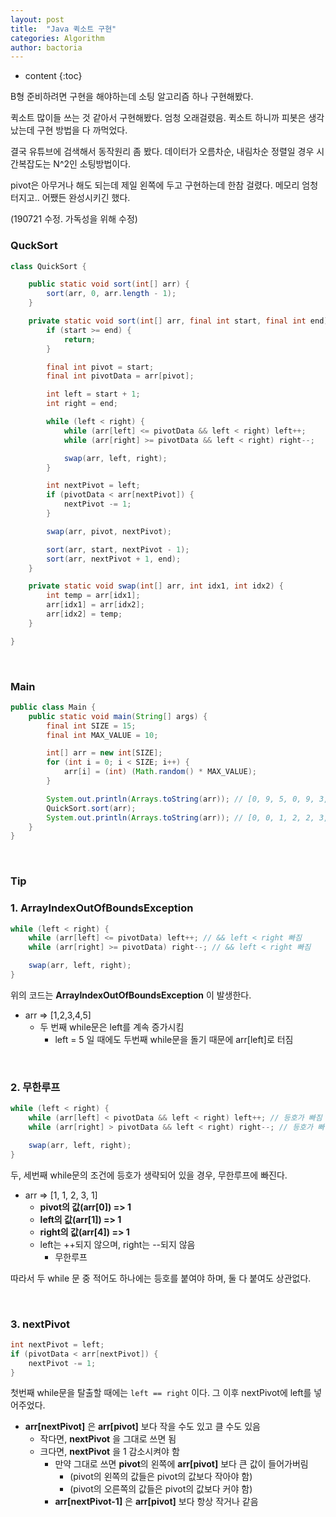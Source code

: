 ```yaml
---
layout: post
title:  "Java 퀵소트 구현"
categories: Algorithm
author: bactoria
---
```


* content
{:toc}

B형 준비하려면 구현을 해야하는데 소팅 알고리즘 하나 구현해봤다.

퀵소트 많이들 쓰는 것 같아서 구현해봤다. 엄청 오래걸렸음. 퀵소트 하니까 피봇은 생각났는데 구현 방법을 다 까먹었다.

결국 유튜브에 검색해서 동작원리 좀 봤다. 데이터가 오름차순, 내림차순 정렬일 경우 시간복잡도는 N^2인 소팅방법이다.

pivot은 아무거나 해도 되는데 제일 왼쪽에 두고 구현하는데 한참 걸렸다. 메모리 엄청 터지고.. 어쨌든 완성시키긴 했다.

(190721 수정. 가독성을 위해 수정)

### QuckSort

```java
class QuickSort {

    public static void sort(int[] arr) {
        sort(arr, 0, arr.length - 1);
    }

    private static void sort(int[] arr, final int start, final int end) {
        if (start >= end) {
            return;
        }

        final int pivot = start;
        final int pivotData = arr[pivot];

        int left = start + 1;
        int right = end;

        while (left < right) {
            while (arr[left] <= pivotData && left < right) left++;
            while (arr[right] >= pivotData && left < right) right--;

            swap(arr, left, right);
        }

        int nextPivot = left;
        if (pivotData < arr[nextPivot]) {
            nextPivot -= 1;
        }

        swap(arr, pivot, nextPivot);

        sort(arr, start, nextPivot - 1);
        sort(arr, nextPivot + 1, end);
    }

    private static void swap(int[] arr, int idx1, int idx2) {
        int temp = arr[idx1];
        arr[idx1] = arr[idx2];
        arr[idx2] = temp;
    }

}
```

&nbsp;
&nbsp;

### Main

```java
public class Main {
    public static void main(String[] args) {
        final int SIZE = 15;
        final int MAX_VALUE = 10;

        int[] arr = new int[SIZE];
        for (int i = 0; i < SIZE; i++) {
            arr[i] = (int) (Math.random() * MAX_VALUE);
        }

        System.out.println(Arrays.toString(arr)); // [0, 9, 5, 0, 9, 3, 2, 8, 4, 4, 8, 2, 1, 5, 5]
        QuickSort.sort(arr);
        System.out.println(Arrays.toString(arr)); // [0, 0, 1, 2, 2, 3, 4, 4, 5, 5, 5, 8, 8, 9, 9]
    }
}
```

&nbsp;
&nbsp;

### Tip

### 1. ArrayIndexOutOfBoundsException

```java
while (left < right) {
    while (arr[left] <= pivotData) left++; // && left < right 빠짐
    while (arr[right] >= pivotData) right--; // && left < right 빠짐

    swap(arr, left, right);
}
```

위의 코드는 **ArrayIndexOutOfBoundsException** 이 발생한다.

- arr => [1,2,3,4,5]
  - 두 번째 while문은 left를 계속 증가시킴
    - left = 5 일 때에도 두번째 while문을 돌기 때문에 arr[left]로 터짐

&nbsp;

### 2. 무한루프

```java
while (left < right) {
    while (arr[left] < pivotData && left < right) left++; // 등호가 빠짐
    while (arr[right] > pivotData && left < right) right--; // 등호가 빠짐

    swap(arr, left, right);
}
```

두, 세번째 while문의 조건에 등호가 생략되어 있을 경우, 무한루프에 빠진다.

- arr => [1, 1, 2, 3, 1]
    - **pivot의 값(arr[0]) => 1**
    - **left의 값(arr[1]) => 1**  
    - **right의 값(arr[4]) => 1**
    - left는 ++되지 않으며, right는 --되지 않음
      - 무한루프

따라서 두 while 문 중 적어도 하나에는 등호를 붙여야 하며, 둘 다 붙여도 상관없다.

&nbsp;

### 3. nextPivot

```java
int nextPivot = left;
if (pivotData < arr[nextPivot]) {
    nextPivot -= 1;
}
```

첫번째 while문을 탈출할 때에는 `left == right` 이다. 그 이후 nextPivot에 left를 넣어주었다.

- **arr[nextPivot]** 은 **arr[pivot]** 보다 작을 수도 있고 클 수도 있음
  - 작다면, **nextPivot** 을 그대로 쓰면 됨
  - 크다면, **nextPivot** 을 1 감소시켜야 함
    - 만약 그대로 쓰면 **pivot**의 왼쪽에 **arr[pivot]** 보다 큰 값이 들어가버림
      - (pivot의 왼쪽의 값들은 pivot의 값보다 작아야 함)
      - (pivot의 오른쪽의 값들은 pivot의 값보다 커야 함)
    - **arr[nextPivot-1]** 은 **arr[pivot]** 보다 항상 작거나 같음

